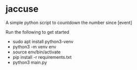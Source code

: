 # jaccuse
A simple python script to countdown the number since [event]

Run the following to get started

- sudo apt install python3-venv
- python3 -m venv env
- source env/bin/activate
- pip install -r requirements.txt 
- python3 main.py
